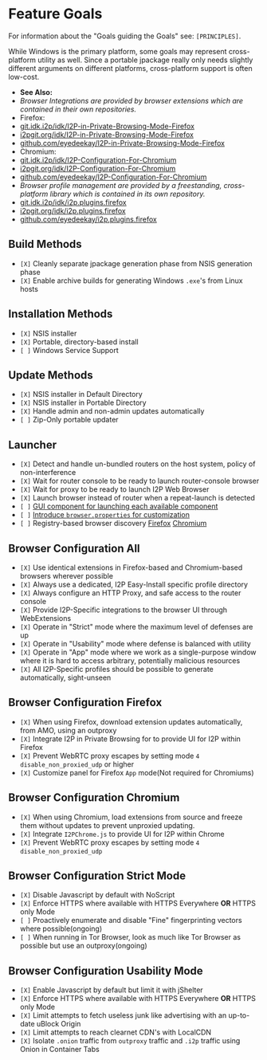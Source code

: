 Feature Goals
=============

For information about the "Goals guiding the Goals" see: `[PRINCIPLES]`.

While Windows is the primary platform, some goals may represent cross-platform
utility as well. Since a portable jpackage really only needs slightly different
arguments on different platforms, cross-platform support is often low-cost.

- **See Also:**
- *Browser Integrations are provided by browser extensions which are contained in their own repositories.*
- Firefox:
- [git.idk.i2p/idk/I2P-in-Private-Browsing-Mode-Firefox](http://git.idk.i2p/idk/I2P-in-Private-Browsing-Mode-Firefox/)
- [i2pgit.org/idk/I2P-in-Private-Browsing-Mode-Firefox](https://i2pgit.org/idk/I2P-in-Private-Browsing-Mode-Firefox/)
- [github.com/eyedeekay/I2P-in-Private-Browsing-Mode-Firefox](https://github.com/eyedeekay/I2P-in-Private-Browsing-Mode-Firefox/)
- Chromium:
- [git.idk.i2p/idk/I2P-Configuration-For-Chromium](http://git.idk.i2p/idk/I2P-Configuration-For-Chromium/)
- [i2pgit.org/idk/I2P-Configuration-For-Chromium](https://i2pgit.org/idk/I2P-Configuration-For-Chromium/)
- [github.com/eyedeekay/I2P-Configuration-For-Chromium](https://github.com/eyedeekay/I2P-Configuration-For-Chromium/)
- *Browser profile management are provided by a freestanding, cross-platform library which is contained in its own repository.*
- [git.idk.i2p/idk/i2p.plugins.firefox](http://git.idk.i2p/idk/i2p.plugins.firefox)
- [i2pgit.org/idk/i2p.plugins.firefox](https://i2pgit.org/idk/i2p.plugins.firefox)
- [github.com/eyedeekay/i2p.plugins.firefox](https://github.com/eyedeekay/i2p.plugins.firefox)

Build Methods
-------------

- `[X]` Cleanly separate jpackage generation phase from NSIS generation phase
- `[X]` Enable archive builds for generating Windows `.exe`'s from Linux hosts

Installation Methods
--------------------

- `[X]` NSIS installer
- `[X]` Portable, directory-based install
- `[ ]` Windows Service Support

Update Methods
--------------

- `[X]` NSIS installer in Default Directory
- `[X]` NSIS installer in Portable Directory
- `[X]` Handle admin and non-admin updates automatically
- `[ ]` Zip-Only portable updater

Launcher
--------

- `[X]` Detect and handle un-bundled routers on the host system, policy of non-interference
- `[X]` Wait for router console to be ready to launch router-console browser
- `[X]` Wait for proxy to be ready to launch I2P Web Browser
- `[X]` Launch browser instead of router when a repeat-launch is detected
- `[ ]` [GUI component for launching each available component](http://git.idk.i2p/idk/i2p.plugins.firefox/-/issues/2)
- `[ ]` [Introduce `browser.properties` for customization](http://git.idk.i2p/idk/i2p.plugins.firefox/-/issues/7)
- `[ ]` Registry-based browser discovery [Firefox](http://git.idk.i2p/idk/i2p.plugins.firefox/-/issues/3) [Chromium](http://git.idk.i2p/idk/i2p.plugins.firefox/-/issues/4)

Browser Configuration All
-------------------------

- `[X]` Use identical extensions in Firefox-based and Chromium-based browsers wherever possible
- `[X]` Always use a dedicated, I2P Easy-Install specific profile directory
- `[X]` Always configure an HTTP Proxy, and safe access to the router console
- `[X]` Provide I2P-Specific integrations to the browser UI through WebExtensions
- `[X]` Operate in "Strict" mode where the maximum level of defenses are up
- `[X]` Operate in "Usability" mode where defense is balanced with utility
- `[X]` Operate in "App" mode where we work as a single-purpose window where it is hard to access arbitrary, potentially malicious resources
- `[X]` All I2P-Specific profiles should be possible to generate automatically, sight-unseen

Browser Configuration Firefox
-----------------------------

- `[X]` When using Firefox, download extension updates automatically, from AMO, using an outproxy
- `[X]` Integrate I2P in Private Browsing for to provide UI for I2P within Firefox
- `[X]` Prevent WebRTC proxy escapes by setting mode `4` `disable_non_proxied_udp` or higher
- `[X]` Customize panel for Firefox `App` mode(Not required for Chromiums)

Browser Configuration Chromium
------------------------------

- `[X]` When using Chromium, load extensions from source and freeze them without updates to prevent unproxied updating.
- `[X]` Integrate `I2PChrome.js` to provide UI for I2P within Chrome
- `[X]` Prevent WebRTC proxy escapes by setting mode `4` `disable_non_proxied_udp`

Browser Configuration Strict Mode
---------------------------------

- `[X]` Disable Javascript by default with NoScript
- `[X]` Enforce HTTPS where available with HTTPS Everywhere **OR** HTTPS only Mode
- `[ ]` Proactively enumerate and disable "Fine" fingerprinting vectors where possible(ongoing)
- `[ ]` When running in Tor Browser, look as much like Tor Browser as possible but use an outproxy(ongoing)

Browser Configuration Usability Mode
------------------------------------

- `[X]` Enable Javascript by default but limit it with jShelter
- `[X]` Enforce HTTPS where available with HTTPS Everywhere **OR** HTTPS only Mode
- `[X]` Limit attempts to fetch useless junk like advertising with an up-to-date uBlock Origin
- `[X]` Limit attempts to reach clearnet CDN's with LocalCDN
- `[X]` Isolate `.onion` traffic from `outproxy` traffic and `.i2p` traffic using Onion in Container Tabs
